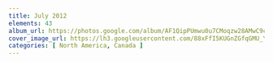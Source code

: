 ```yaml
---
title: July 2012
elements: 43
album_url: https://photos.google.com/album/AF1QipPUmwu0u7CMoqzw28AMwC9caWCTJoQ2vOsjqR8A
cover_image_url: https://lh3.googleusercontent.com/88xFfI5KUGnZGfqGMU_YBdbd9Mt6zzHncixl9qeQnL_KijmPOjj7ZmvuJIJzl-qO6PBqaGs1TLZ_NLCi3Itwuijg1iaH9x8M0QXvwbcrg6Q-gNp160YdCdvTt1Cs-06pUs6xFKry0KdVh_1aVaw-CBU7iP8NoAHjuW3cCHOii2GlwyPFd4Jf89uYjMLWWJJcPrGkCzOd7R-5Wuvnkq332BInqPTnhAjCbkGOO_cPUuYCdASQBry0K6DCOjTp3JNYbpyj7Jg1MQuC-B6nQaK82QkFwGfoVxIKhtgalpq7JEiMO3fTwwsKcrmc85Gfwyl3rZVfkqdZzNaoRXJZ_VTeQZ0yQuz4AQKAK_DXyn-0fzGr-4-_Jlhpdj9-fMfJaCThwd5rvqfIBhyLZL6T-AF_shMpE7ZY0uG8gDUZSHyiabBO8w6MJicK8BUhK1mjmE7RarzRYYNa6qk0fYxnYgpPZBoGDAYOo9Eld-n5rJBrbHluHbBsUk-03h59Ha12dRldrqLzooYHHee8UXjuKwBg0pTaC7Runo46mKEhiJUJYbvMz46CoCS2lYX9RhCQqI0evmHtP-0jGA9_BVKRJqeU0a7cWpVAm7lGFfm10yo8pEzrJxdF8fETMBc7Q8OsY7CaCV-7EVRD03jZuqfAUgWrC6QO=s195-p-k-no
categories: [ North America, Canada ]
---
```

